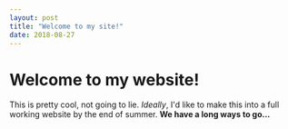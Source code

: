 ```yaml
---
layout: post
title: "Welcome to my site!"
date: 2018-08-27
---
```


# Welcome to my website!
This is pretty cool, not going to lie. *Ideally*, I'd like to make this into a full working website by the end of summer. 
**We have a long ways to go...**